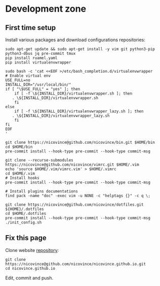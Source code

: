 # Development zone
## First time setup

Install various packages and download configurations repositories:

```
sudo apt-get update && sudo apt-get install -y vim git python3-pip python3-dbus jq pre-commit tmux
pip install ruamel.yaml
pip install virtualenvwrapper

sudo bash -c 'cat <<EOF >/etc/bash_completion.d/virtualenvwrapper
# Enable virtual env
USE_FULL=no
INSTALL_DIR="/usr/local/bin/"
if [ "\$USE_FULL" = "yes" ]; then
    if [ -f \${INSTALL_DIR}/virtualenvwrapper.sh ]; then
   . \${INSTALL_DIR}/virtualenvwrapper.sh
    fi
else
    if [ -f \${INSTALL_DIR}/virtualenvwrapper_lazy.sh ]; then
   . \${INSTALL_DIR}/virtualenvwrapper_lazy.sh
    fi
fi
EOF
'

git clone https://nicovince@github.com/nicovince/bin.git $HOME/bin
cd $HOME/bin
pre-commit install --hook-type pre-commit --hook-type commit-msg

git clone --recurse-submodules https://nicovince@github.com/nicovince/vimrc.git $HOME/.vim
echo 'source $HOME/.vim/vimrc.vim' > $HOME/.vimrc
cd $HOME/.vim
# Install hooks
pre-commit install --hook-type pre-commit --hook-type commit-msg

# Install plugins documentations
find pack -name "doc" -exec vim -u NONE -c "helptags {}" -c q \;

git clone https://nicovince@github.com/nicovince/dotfiles.git ${HOME}/.dotfiles
cd $HOME/.dotfiles
pre-commit install --hook-type pre-commit --hook-type commit-msg
./init_config.sh
```

## Fix this page
Clone website [repository](https://github.com/nicovince/nicovince.github.io):
```
git clone https://nicovince@github.com/nicovince/nicovince.github.io.git
cd nicovince.github.io
```
Edit, commit and push.
